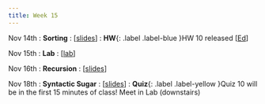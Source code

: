 ```yaml
---
title: Week 15
---
```


Nov 14th
: **Sorting**
  : [[slides](https://docs.google.com/presentation/d/11DZ5vUT7B--Qhe8sRmQw_5OxnQ14gxQ5/edit?usp=sharing&ouid=114310739312164916072&rtpof=true&sd=true)]
: **HW**{: .label .label-blue }HW 10 released [[Ed](https://edstem.org/us/courses/24414/lessons/48121/slides/274278)]

Nov 15th
: **Lab**
  : [[lab](https://edstem.org/us/courses/24414/lessons/48166/slides/275142)]

Nov 16th
: **Recursion**
  : [[slides](https://docs.google.com/presentation/d/1McfvWphUi077O2BoIjf-PL3EclFhmfxQ/edit?usp=sharing&ouid=114310739312164916072&rtpof=true&sd=true)]

Nov 18th
: **Syntactic Sugar**
  : [[slides](https://docs.google.com/presentation/d/14g4zj3CyPB9jWf2FBbwyb6qnB5DJ50vZ/edit?usp=sharing&ouid=114310739312164916072&rtpof=true&sd=true)]
: **Quiz**{: .label .label-yellow }Quiz 10 will be in the first 15 minutes of class! Meet in Lab (downstairs)


